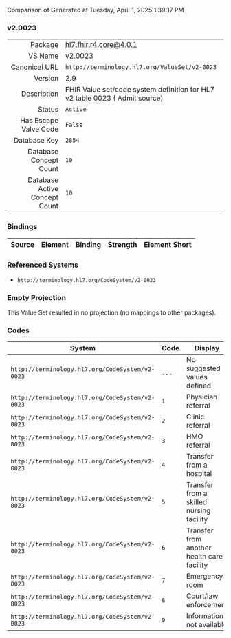 Comparison of 
Generated at Tuesday, April 1, 2025 1:39:17 PM

### v2.0023

|      |     |
| ---: | --- |
| Package | hl7.fhir.r4.core@4.0.1 |
| VS Name | v2.0023 |
| Canonical URL | `http://terminology.hl7.org/ValueSet/v2-0023` |
| Version | 2.9 |
| Description | FHIR Value set/code system definition for HL7 v2 table 0023 ( Admit source) |
| Status | `Active` |
| Has Escape Valve Code | `False` |
| Database Key | `2854` |
| Database Concept Count | `10` |
| Database Active Concept Count | `10` |
### Bindings

| Source | Element | Binding | Strength | Element Short |
| ------ | ------- | ------- | -------- | ------------- |

### Referenced Systems

* `http://terminology.hl7.org/CodeSystem/v2-0023`
### Empty Projection

This Value Set resulted in no projection (no mappings to other packages).

### Codes

| System | Code | Display |
| ------ | ---- | ------- |
| `http://terminology.hl7.org/CodeSystem/v2-0023` | `...` | No suggested values defined |
| `http://terminology.hl7.org/CodeSystem/v2-0023` | `1` | Physician referral |
| `http://terminology.hl7.org/CodeSystem/v2-0023` | `2` | Clinic referral |
| `http://terminology.hl7.org/CodeSystem/v2-0023` | `3` | HMO referral |
| `http://terminology.hl7.org/CodeSystem/v2-0023` | `4` | Transfer from a hospital |
| `http://terminology.hl7.org/CodeSystem/v2-0023` | `5` | Transfer from a skilled nursing facility |
| `http://terminology.hl7.org/CodeSystem/v2-0023` | `6` | Transfer from another health care facility |
| `http://terminology.hl7.org/CodeSystem/v2-0023` | `7` | Emergency room |
| `http://terminology.hl7.org/CodeSystem/v2-0023` | `8` | Court/law enforcement |
| `http://terminology.hl7.org/CodeSystem/v2-0023` | `9` | Information not available |
